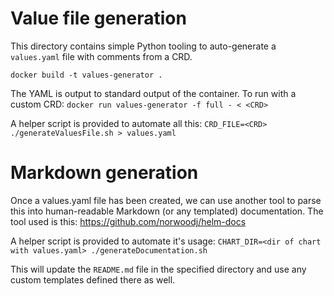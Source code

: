 # Value file generation

This directory contains simple Python tooling to auto-generate a `values.yaml` file with comments from a CRD.

`docker build -t values-generator .`

The YAML is output to standard output of the container.
To run with a custom CRD:
`docker run values-generator -f full - < <CRD>`

A helper script is provided to automate all this: 
`CRD_FILE=<CRD> ./generateValuesFile.sh > values.yaml`

# Markdown generation

Once a values.yaml file has been created, we can use another tool to parse this into human-readable Markdown (or any templated) documentation.
The tool used is this: https://github.com/norwoodj/helm-docs

A helper script is provided to automate it's usage:
`CHART_DIR=<dir of chart with values.yaml> ./generateDocumentation.sh`

This will update the `README.md` file in the specified directory and use any custom templates defined there as well.
